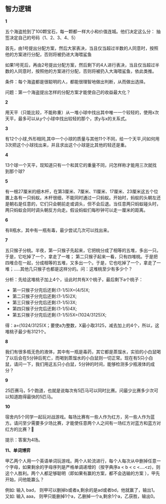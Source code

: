 ## 智力逻辑

**1**

五个海盗抢到了100颗宝石，每一颗都一样大小和价值连城。他们决定这么分： 抽签决定自己的号码（1、2、3、4、5） 

首先，由1号提出分配方案，然后大家表决，当且仅当超过半数的人同意时，按照他的方案进行分配，否则将被扔进大海喂鲨鱼 

如果1号死后，再由2号提出分配方案，然后剩下的4人进行表决，当且仅当超过半数的人同意时，按照他的方案进行分配，否则将被扔入大海喂鲨鱼，依此类推。

条件：每个海盗都是很聪明的人，都能很理智地做出判断，从而做出选择。

问题：第一个海盗提出怎样的分配方案才能使自己的收益最大化？


**2**

用天平（只能比较，不能称重）从一堆小球中找出其中唯一一个较轻的，使用x次天平，最多可以从y个小球中找出较轻的那个，求y与x的关系式。


**3**

有12个小球,外形相同,其中一个小球的质量与其他11个不同，给一个天平,问如何用3次把这个小球找出来，并且求出这个小球是比其他的轻还是重。


**4**

13个球一个天平，现知道只有一个和其它的重量不同，问怎样称才能用三次就找到那个球?


**5**

有一根27厘米的细木杆，在第3厘米、7厘米、11厘米、17厘米、23厘米这五个位置上各有一只蚂蚁。木杆很细，不能同时通过一只蚂蚁。开始时，蚂蚁的头朝左还是朝右是任意的，它们只会朝前走或调头，但不会后退。当任意两只蚂蚁碰头时，两只蚂蚁会同时调头朝反方向走。假设蚂蚁们每秒钟可以走一厘米的距离。

**6**

有8瓶水，其中有一瓶有毒，最少尝试几次可以找出来。


**7**

五只猴子分桃。半夜，第一只猴子先起来，它把桃分成了相等的五堆，多出一只。于是，它吃掉了一个，拿走了一堆； 第二只猴子起来一看，只有四堆桃。于是把四堆合在一起，分成相等的五堆，又多出一个。于是，它也吃掉了一个，拿走了一堆；.....其他几只猴子也都是这样分的。问：这堆桃至少有多少个？

分析：先给这堆桃子加上4个，设此时共有X个桃子，最后剩下a个桃子： 
- 第一只猴子分完后还剩:(1-1/5)X=(4/5)X; 
- 第二只猴子分完后还剩:(1-1/5)2X;
- 第三只猴子分完后还剩:(1-1/5)3X;
- 第四只猴子分完后还剩:(1-1/5)4X;
- 第五只猴子分完后还剩:(1-1/5)5X=(1024/3125)X;

得：a=(1024/3125)X；要使a为整数，X最小取3125，减去加上的4个，所以，这堆桃子最少有3121个。

**8**

我们有很多瓶无色的液体，其中有一瓶是毒药，其它都是蒸馏水，实验的小白鼠喝了以后会在5分钟后死亡，而喝到蒸馏水的小白鼠则一切正常。现在有5只小白鼠，请问一下，我们用这五只小白鼠，5分钟的时间，能够检测多少瓶液体的成分？


**9**

25匹赛马，5个跑道，也就是说每次有5匹马可以同时比赛。问最少比赛多少次可以知道跑得最快的5匹马。


**10**

宿舍内5个同学一起玩对战游戏。每场比赛有一些人作为红方，另一些人作为蓝方。请问至少需要多少场比赛，才能使任意两个人之间有一场红方对蓝方和蓝方对红方的比赛？

提示：答案为4场。


**11、单词博弈**

甲乙两个人用一个英语单词玩游戏。两个人轮流进行，每个人每次从中删掉任意一个字母，如果剩余的字母序列是严格单调递增的（按字典序a < b < c <....<z)，则这个人胜利。两个人都足够聪明（即如果有赢的方案，都不会选输的方案 ），甲先开始，问他能赢么？

例如: 输入 bad， 则甲可以删掉b或者a,剩余的是ad或者bd，他就赢了，输出1。
又如: 输入 aaa， 则甲只能删掉1个a，乙删掉一个a,剩余1个a，乙获胜，输出0。
